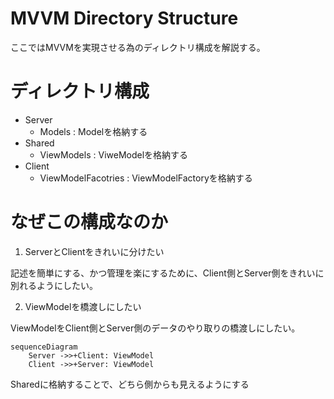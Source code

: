 # MVVM Directory Structure

ここではMVVMを実現させる為のディレクトリ構成を解説する。

# ディレクトリ構成

- Server
  - Models : Modelを格納する
- Shared
  - ViewModels : ViweModelを格納する
- Client
  - ViewModelFacotries : ViewModelFactoryを格納する

# なぜこの構成なのか

1. ServerとClientをきれいに分けたい

記述を簡単にする、かつ管理を楽にするために、Client側とServer側をきれいに別れるようにしたい。

2. ViewModelを橋渡しにしたい

ViewModelをClient側とServer側のデータのやり取りの橋渡しにしたい。

```mermaid
sequenceDiagram
    Server ->>+Client: ViewModel
    Client ->>+Server: ViewModel
```

Sharedに格納することで、どちら側からも見えるようにする